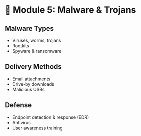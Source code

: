 # 🦠 Module 5: Malware & Trojans

## Malware Types
- Viruses, worms, trojans
- Rootkits
- Spyware & ransomware

## Delivery Methods
- Email attachments
- Drive-by downloads
- Malicious USBs

## Defense
- Endpoint detection & response (EDR)
- Antivirus
- User awareness training
